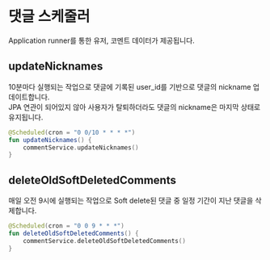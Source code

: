 # 댓글 스케줄러

Application runner를 통한 유저, 코멘트 데이터가 제공됩니다.

## updateNicknames

10분마다 실행되는 작업으로 댓글에 기록된 user_id를 기반으로 댓글의 nickname 업데이트합니다.  
JPA 연관이 되어있지 않아 사용자가 탈퇴하더라도 댓글의 nickname은 마지막 상태로 유지됩니다.

```kotlin
@Scheduled(cron = "0 0/10 * * * *")
fun updateNicknames() {
    commentService.updateNicknames()
}
```

## deleteOldSoftDeletedComments

매일 오전 9시에 실행되는 작업으로 Soft delete된 댓글 중 일정 기간이 지난 댓글을 삭제합니다.

```kotlin
@Scheduled(cron = "0 0 9 * * *")
fun deleteOldSoftDeletedComments() {
    commentService.deleteOldSoftDeletedComments()
}
```

